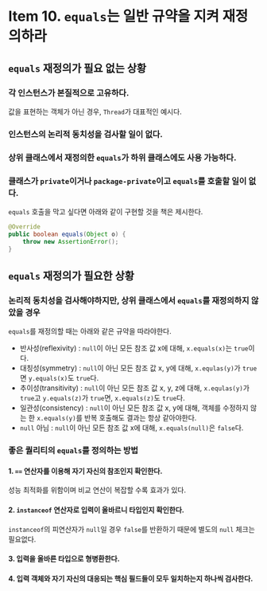 # Item 10. `equals`는 일반 규약을 지켜 재정의하라
## `equals` 재정의가 필요 **없는** 상황

### 각 인스턴스가 본질적으로 고유하다.
값을 표현하는 객체가 아닌 경우, `Thread`가 대표적인 예시다.

### 인스턴스의 논리적 동치성을 검사할 일이 없다.
### 상위 클래스에서 재정의한 `equals`가 하위 클래스에도 사용 가능하다.
### 클래스가 `private`이거나 `package-private`이고 `equals`를 호출할 일이 없다.
`equals` 호출을 막고 싶다면 아래와 같이 구현할 것을 책은 제시한다.

```java
@Override
public boolean equals(Object o) {
    throw new AssertionError();
}
```

## `equals` 재정의가 필요한 상황
### 논리적 동치성을 검사해야하지만, 상위 클래스에서 `equals`를 재정의하지 않았을 경우
`equals`를 재정의할 때는 아래와 같은 규약을 따라야한다.
- 반사성(reflexivity) : `null`이 아닌 모든 참조 값 x에 대해, `x.equals(x)`는 `true`이다.
- 대칭성(symmetry) : `null`이 아닌 모든 참조 값 x, y에 대해, `x.equlas(y)`가 `true`면 `y.equals(x)`도 `true`다.
- 추이성(transitivity) : `null`이 아닌 모든 참조 값 x, y, z에 대해, `x.equlas(y)`가 `true`고 `y.equals(z)`가 `true`면, `x.equals(z)`도 `true`다.
- 일관성(consistency) : `null`이 아닌 모든 참조 값 x, y에 대해, 객체를 수정하지 않는 한 `x.equals(y)`를 반복 호출해도 결과는 항상 같아야한다.
- `null` 아님 : `null`이 아닌 모든 참조 값 x에 대해, `x.equals(null)`은 `false`다.

### 좋은 퀄리티의 `equals`를 정의하는 방법
#### 1. `==` 연산자를 이용해 자기 자신의 참조인지 확인한다.
성능 최적화를 위함이며 비교 연산이 복잡할 수록 효과가 있다.

#### 2. `instanceof` 연산자로 입력이 올바르니 타입인지 확인한다.
`instanceof`의 피연산자가 `null`일 경우 `false`를 반환하기 때문에 별도의 `null` 체크는 필요없다.

#### 3. 입력을 올바른 타입으로 형병환한다.

#### 4. 입력 객체와 자기 자신의 대응되는 핵심 필드들이 모두 일치하는지 하나씩 검사한다.

